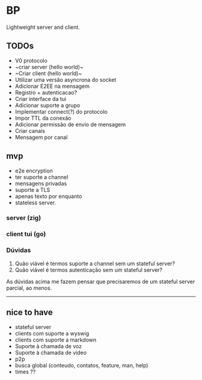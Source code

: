 # BP

Lightweight server and client.

## TODOs
* V0 protocolo
* ~criar server (hello world)~
* ~Criar client (hello world)~
* Utilizar uma versão asyncrona do socket
* Adicionar E2EE na mensagem
* Registro + autenticacao?
* Criar interface da tui
* Adicionar suporte a grupo
* Implementar connect(?) do protocolo
* Impor TTL da conexão
* Adicionar permissão de envio de mensagem
* Criar canais
* Mensagem por canal

## mvp 
* e2e encryption
* ter suporte a channel
* mensagens privadas
* suporte a TLS
* apenas texto por enquanto
* stateless server.

### server (zig)
### client tui (go)

### Dúvidas

1. Quão viável é termos suporte a channel sem um stateful server?
2. Quão viável é termos autenticação sem um stateful server?

As dúvidas acima me fazem pensar que precisaremos de um stateful server parcial, ao menos.

______

## nice to have
* stateful server
* clients com suporte a wyswig
* clients com suporte a markdown
* Suporte à chamada de voz
* Suporte à chamada de vídeo
* p2p
* busca global (conteudo, contatos, feature, man, help)
* times ??
